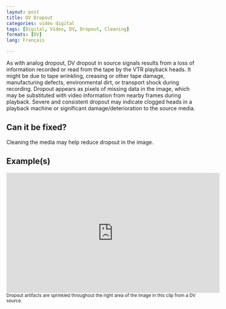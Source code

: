 ```yaml
---
layout: post
title: DV Dropout
categories: vidéo digital
tags: [Digital, Video, DV, Dropout, Cleaning]
formats: [DV]
lang: Français

---
```


As with analog dropout, DV dropout in source signals results from a loss of information recorded or read from the tape by the VTR playback heads. It might be due to tape wrinkling, creasing or other tape damage, manufacturing defects, environmental dirt, or transport shock during recording. Dropout appears as pixels of missing data in the image, which may be substituted with video information from nearby frames during playback. Severe and consistent dropout may indicate clogged heads in a playback machine or significant damage/deterioration to the source media.

## Can it be fixed?

Cleaning the media may help reduce dropout in the image.

## Example(s)

<iframe src="https://archive.org/embed/AVAA.DVDropout" width="560" height="315" frameborder="0" webkitallowfullscreen="true" mozallowfullscreen="true" allowfullscreen></iframe>
<sub>Dropout artifacts are sprinkled throughout the right area of the image in this clip from a DV source.</sub>
